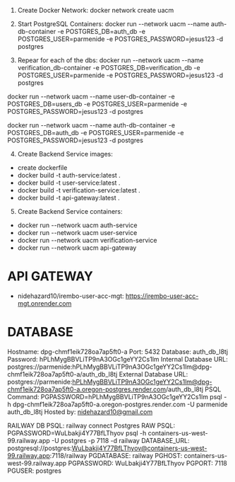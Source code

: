 1. Create Docker Network: docker network create uacm

2. Start PostgreSQL Containers: docker run --network uacm --name auth-db-container -e POSTGRES_DB=auth_db -e POSTGRES_USER=parmenide -e POSTGRES_PASSWORD=jesus123 -d postgres

3. Repear for each of the dbs:
docker run --network uacm --name verification_db-container -e POSTGRES_DB=verification_db -e POSTGRES_USER=parmenide -e POSTGRES_PASSWORD=jesus123 -d postgres

docker run --network uacm --name user-db-container -e POSTGRES_DB=users_db -e POSTGRES_USER=parmenide -e POSTGRES_PASSWORD=jesus123 -d postgres

docker run --network uacm --name auth-db-container -e POSTGRES_DB=auth_db -e POSTGRES_USER=parmenide -e POSTGRES_PASSWORD=jesus123 -d postgres

4. Create Backend Service images:
- create dockerfile
- docker build -t auth-service:latest .
- docker build -t user-service:latest .
- docker build -t verification-service:latest .
- docker build -t api-gateway:latest .

5. Create Backend Service containers:
- docker run --network uacm auth-service
- docker run --network uacm user-service
- docker run --network uacm verification-service
- docker run --network uacm api-gateway




API GATEWAY
===========
- nidehazard10/irembo-user-acc-mgt: https://irembo-user-acc-mgt.onrender.com


DATABASE
========
Hostname: dpg-chmf1eik728oa7ap5ft0-a
Port: 5432
Database: auth_db_l8tj
Password: hPLhMygBBVLiTP9nA3OGc1geYY2Cs1lm
Internal Database URL: postgres://parmenide:hPLhMygBBVLiTP9nA3OGc1geYY2Cs1lm@dpg-chmf1eik728oa7ap5ft0-a/auth_db_l8tj
External Database URL: postgres://parmenide:hPLhMygBBVLiTP9nA3OGc1geYY2Cs1lm@dpg-chmf1eik728oa7ap5ft0-a.oregon-postgres.render.com/auth_db_l8tj
PSQL Command: PGPASSWORD=hPLhMygBBVLiTP9nA3OGc1geYY2Cs1lm psql -h dpg-chmf1eik728oa7ap5ft0-a.oregon-postgres.render.com -U parmenide auth_db_l8tj
Hosted by: nidehazard10@gmail.com


RAILWAY DB
PSQL: railway connect Postgres
RAW PSQL: PGPASSWORD=WuLbakji4Y77BfLThyov psql -h containers-us-west-99.railway.app -U postgres -p 7118 -d railway
DATABASE_URL: postgresql://postgres:WuLbakji4Y77BfLThyov@containers-us-west-99.railway.app:7118/railway
PGDATABASE: railway
PGHOST: containers-us-west-99.railway.app
PGPASSWORD: WuLbakji4Y77BfLThyov
PGPORT: 7118
PGUSER: postgres